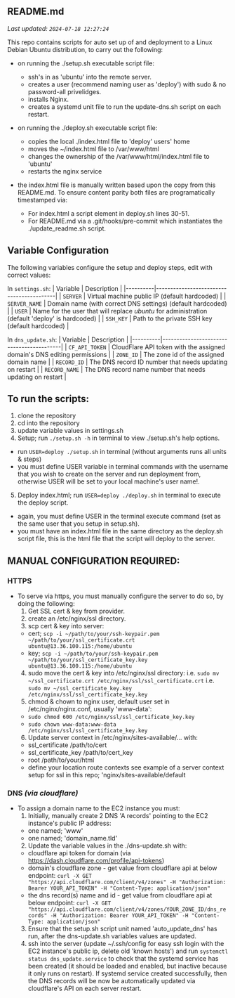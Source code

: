## README.md
_Last updated: `2024-07-18 12:27:24`_

This repo contains scripts for auto set up of and deployment to a Linux Debian Ubuntu distribution,
to carry out the following:

- on running the ./setup.sh executable script file:
  - ssh's in as 'ubuntu' into the remote server.
  - creates a user (recommend naming user as 'deploy') with sudo & no password-all privelidges.
  - installs Nginx.
  - creates a systemd unit file to run the update-dns.sh script on each restart.

- on running the ./deploy.sh executable script file:
  - copies the local ./index.html file to 'deploy' users' home
  - moves the ~/index.html file to /var/www/html
  - changes the ownership of the /var/www/html/index.html file to 'ubuntu'
  - restarts the nginx service

- the index.html file is manually written based upon the copy from this README.md. To ensure content parity both files are programatically timestamped via:
  - For index.html a script element in deploy.sh lines 30-51.
  - For README.md via a .git/hooks/pre-commit which instantiates the ./update_readme.sh script.


## Variable Configuration
The following variables configure the setup and deploy steps, edit with correct values:

In `settings.sh`:
| Variable | Description                              |
|----------|------------------------------------------|
| `SERVER` | Virtual machine public IP (default hardcoded) |
| `SERVER_NAME` | Domain name (with correct DNS settings) (default hardcoded) |
| `USER` | Name for the user that will replace *ubuntu* for administration (default 'deploy' is hardcoded) |
| `SSH_KEY` | Path to the private SSH key (default hardcoded) |

In `dns_update.sh`:
| Variable | Description                              |
|----------|------------------------------------------|
| `CF_API_TOKEN` | CloudFlare API token with the assigned domain's DNS editing permissions |
| `ZONE_ID` | The zone id of the assigned domain name |
| `RECORD_ID` | The DNS record ID number that needs updating on restart |
| `RECORD_NAME` | The DNS record name number that needs updating on restart |


## To run the scripts:
1. clone the repository
2. cd into the repository
3. update variable values in settings.sh 
4. Setup; run `./setup.sh -h` in terminal to view ./setup.sh's help options.
  - run `USER=deploy ./setup.sh` in terminal (without arguments runs all units & steps)
  - you must define USER variable in terminal commands with the username that you wish
  to create on the server and run deployment from, otherwise USER will be set to your
  local machine's user name!.
5. Deploy index.html; run `USER=deploy ./deploy.sh` in terminal to execute the deploy script.
  - again, you must define USER in the terminal execute command (set as the same user
    that you setup in setup.sh).
  - you must have an index.html file in the same directory as the deploy.sh script file, this is the html
    file that the script will deploy to the server.


## MANUAL CONFIGURATION REQUIRED:
### HTTPS
- To serve via https, you must manually configure the server to do so, by doing the following:
	1. Get SSL cert & key from provider.
	2. create an /etc/nginx/ssl directory.
  3. scp cert & key into server:
    - cert; `scp -i ~/path/to/your/ssh-keypair.pem ~/path/to/your/ssl_certificate.crt ubuntu@13.36.100.115:/home/ubuntu`
    - key; `scp -i ~/path/to/your/ssh-keypair.pem ~/path/to/your/ssl_certificate_key.key ubuntu@13.36.100.115:/home/ubuntu`
  4. sudo move the cert & key into /etc/nginx/ssl directory:
      i.e. `sudo mv ~/ssl_certificate.crt /etc/nginx/ssl/ssl_certificate.crt`
      i.e. `sudo mv ~/ssl_certificate_key.key /etc/nginx/ssl/ssl_certificate_key.key`
  5. chmod & chown to nginx user, default user set in /etc/nginx/nginx.conf, usually 'www-data':
    - `sudo chmod 600 /etc/nginx/ssl/ssl_certificate_key.key`
    - `sudo chown www-data:www-data /etc/nginx/ssl/ssl_certificate_key.key`
  6. Update server context in /etc/nginx/sites-available/... with:
    - ssl_certificate /path/to/cert
    - ssl_certificate_key /path/to/cert_key
    - root /path/to/your/html
    - define your location route contexts
    see example of a server context setup for ssl in this repo; 'nginx/sites-available/default

### DNS _(via cloudflare)_
- To assign a domain name to the EC2 instance you must:
  1. Initially, manually create 2 DNS 'A records' pointing to the EC2 instance's public IP address:
    - one named; 'www'
    - one named; 'domain_name.tld'
  2. Update the variable values in the ./dns-update.sh with:
    - cloudflare api token for domain (via https://dash.cloudflare.com/profile/api-tokens)
    - domain's cloudflare zone - get value from cloudflare api at below endpoint:
    `curl -X GET "https://api.cloudflare.com/client/v4/zones" -H "Authorization: Bearer YOUR_API_TOKEN" -H "Content-Type: application/json"`
    - the dns record(s) name and id - get value from cloudflare api at below endpoint:
    `curl -X GET "https://api.cloudflare.com/client/v4/zones/YOUR_ZONE_ID/dns_records" -H "Authorization: Bearer YOUR_API_TOKEN" -H "Content-Type: application/json"`
  3. Ensure that the setup.sh script unit named 'auto_update_dns' has run, after the dns-update.sh variables values are updated.
  4. ssh into the server (update ~/.ssh/config for easy ssh login with the EC2 instance's public ip, delete old 'known hosts') and run `systemctl status dns_update.service` to check that the systemd service has been created (it should be loaded and enabled, but inactive because it only runs on restart). If systemd service created successfully, then the DNS records will be now be automatically updated via cloudflare's API on each server restart.